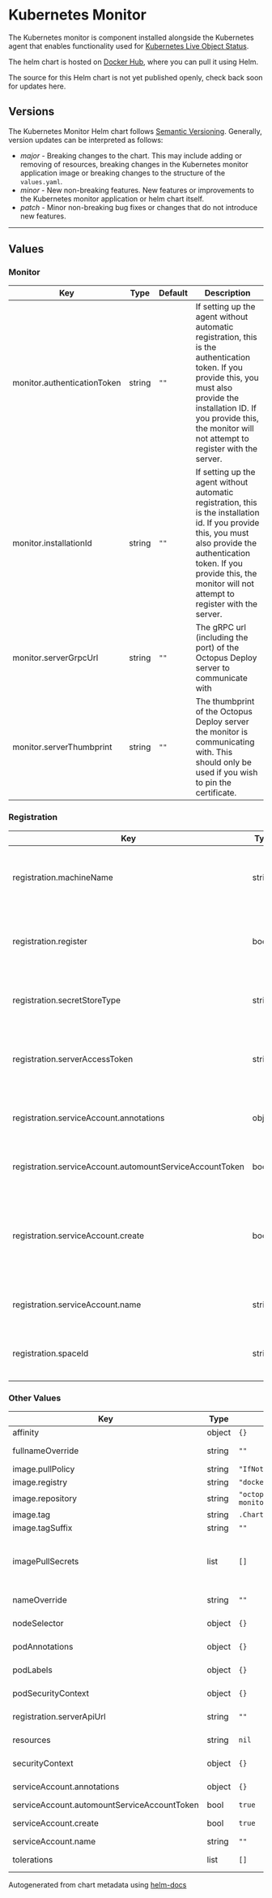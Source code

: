 # Kubernetes Monitor

The Kubernetes monitor is component installed alongside the Kubernetes agent that enables functionality used for [Kubernetes Live Object Status](https://octopus.com/docs/kubernetes/live-object-status).

The helm chart is hosted on [Docker Hub](https://hub.docker.com/r/octopusdeploy/kubernetes-monitor-chart), where you can pull it using Helm.

The source for this Helm chart is not yet published openly, check back soon for updates here.

## Versions

The Kubernetes Monitor Helm chart follows [Semantic Versioning](https://semver.org/). Generally, version updates can be interpreted as follows:

- *major* - Breaking changes to the chart. This may include adding or removing of resources, breaking changes in the Kubernetes monitor application image or breaking changes to the structure of the `values.yaml`.
- *minor* - New non-breaking features. New features or improvements to the Kubernetes monitor application or helm chart itself.
- *patch* - Minor non-breaking bug fixes or changes that do not introduce new features.

----------------------------------------------

## Values

### Monitor

| Key | Type | Default | Description |
|-----|------|---------|-------------|
| monitor.authenticationToken | string | `""` | If setting up the agent without automatic registration, this is the authentication token. If you provide this, you must also provide the installation ID. If you provide this, the monitor will not attempt to register with the server. |
| monitor.installationId | string | `""` | If setting up the agent without automatic registration, this is the installation id. If you provide this, you must also provide the authentication token. If you provide this, the monitor will not attempt to register with the server. |
| monitor.serverGrpcUrl | string | `""` | The gRPC url (including the port) of the Octopus Deploy server to communicate with |
| monitor.serverThumbprint | string | `""` | The thumbprint of the Octopus Deploy server the monitor is communicating with. This should only be used if you wish to pin the certificate. |

### Registration

| Key | Type | Default | Description |
|-----|------|---------|-------------|
| registration.machineName | string | `""` | The machine name of the agent this monitor is responsible for |
| registration.register | bool | `true` | Automatically register the monitor with the Octopus Deploy server |
| registration.secretStoreType | string | `"secret"` | The type of secret store to use when saving configuration |
| registration.serverAccessToken | string | `""` | The access token to authenticate to Octopus Deploy to register with |
| registration.serviceAccount.annotations | object | `{}` | Additional annotations for the service account |
| registration.serviceAccount.automountServiceAccountToken | bool | `true` | Auto-mount service account token |
| registration.serviceAccount.create | bool | `true` | Specifies whether a service account should be created for the registration hook |
| registration.serviceAccount.name | string | `""` | Custom service account name |
| registration.spaceId | string | `""` | The space id that the monitor is registering with |

### Other Values

| Key | Type | Default | Description |
|-----|------|---------|-------------|
| affinity | object | `{}` | Custom affinity for kubernetes monitor pods |
| fullnameOverride | string | `""` | Override for the fully qualified app name for generated resources |
| image.pullPolicy | string | `"IfNotPresent"` | Image pull policy |
| image.registry | string | `"docker.io"` | Registry host to pull images from |
| image.repository | string | `"octopusdeploy/kubernetes-monitor"` | Image name to use |
| image.tag | string | `.Chart.AppVersion` | Image tag to use |
| image.tagSuffix | string | `""` |  |
| imagePullSecrets | list | `[]` | Optional array of imagePullSecrets containing private registry credentials Ref: https://kubernetes.io/docs/tasks/configure-pod-container/pull-image-private-registry/ |
| nameOverride | string | `""` | Override for the short name for generated resources |
| nodeSelector | object | `{}` | Custom node selector for kubernetes monitor pods |
| podAnnotations | object | `{}` | Annotations to be added to kubernetes monitor pods |
| podLabels | object | `{}` | Labels to be added to kubernetes monitor pods |
| podSecurityContext | object | `{}` | Security context for kubernetes monitor pods |
| registration.serverApiUrl | string | `""` | The API URL of Octopus Deploy for registration |
| resources | string | `nil` | Resources to allocate for the kubernetes monitor pod |
| securityContext | object | `{}` | Security context for kubernetes monitor containers |
| serviceAccount.annotations | object | `{}` | Additional annotations for the service account |
| serviceAccount.automountServiceAccountToken | bool | `true` | Auto-mount service account token or not |
| serviceAccount.create | bool | `true` | Specifies whether a service account should be created |
| serviceAccount.name | string | `""` | Custom service account name |
| tolerations | list | `[]` | Custom tolerations for kubernetes monitor pods |

Autogenerated from chart metadata using [helm-docs](https://github.com/norwoodj/helm-docs)